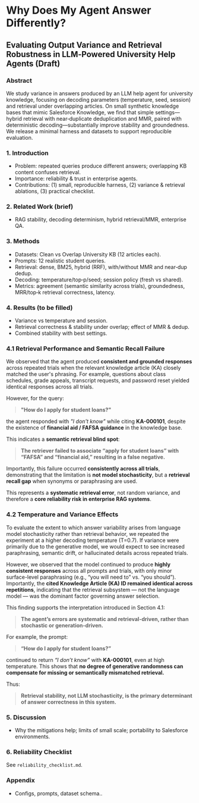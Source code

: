 # Why Does My Agent Answer Differently? 
## Evaluating Output Variance and Retrieval Robustness in LLM‑Powered University Help Agents (Draft)

### Abstract
We study variance in answers produced by an LLM help agent for university knowledge, focusing on decoding parameters (temperature, seed, session) and retrieval under overlapping articles. On small synthetic knowledge bases that mimic Salesforce Knowledge, we find that simple settings—hybrid retrieval with near‑duplicate deduplication and MMR, paired with deterministic decoding—substantially improve stability and groundedness. We release a minimal harness and datasets to support reproducible evaluation.

### 1. Introduction
- Problem: repeated queries produce different answers; overlapping KB content confuses retrieval.
- Importance: reliability & trust in enterprise agents.
- Contributions: (1) small, reproducible harness, (2) variance & retrieval ablations, (3) practical checklist.

### 2. Related Work (brief)
- RAG stability, decoding determinism, hybrid retrieval/MMR, enterprise QA.

### 3. Methods
- Datasets: Clean vs Overlap University KB (12 articles each).
- Prompts: 12 realistic student queries.
- Retrieval: dense, BM25, hybrid (RRF), with/without MMR and near‑dup dedup.
- Decoding: temperature/top‑p/seed; session policy (fresh vs shared).
- Metrics: agreement (semantic similarity across trials), groundedness, MRR/top‑k retrieval correctness, latency.

### 4. Results (to be filled)
- Variance vs temperature and session.
- Retrieval correctness & stability under overlap; effect of MMR & dedup.
- Combined stability with best settings.

### 4.1 Retrieval Performance and Semantic Recall Failure

We observed that the agent produced **consistent and grounded responses** across repeated trials when the relevant knowledge article (KA) closely matched the user's phrasing. For example, questions about class schedules, grade appeals, transcript requests, and password reset yielded identical responses across all trials.

However, for the query:

> **"How do I apply for student loans?"**

the agent responded with *"I don't know"* while citing **KA-000101**, despite the existence of **financial aid / FAFSA guidance** in the knowledge base.

This indicates a **semantic retrieval blind spot**:

> **The retriever failed to associate “apply for student loans” with “FAFSA” and “financial aid,” resulting in a false negative.**

Importantly, this failure occurred **consistently across all trials**, demonstrating that the limitation is **not model stochasticity**, but a **retrieval recall gap** when synonyms or paraphrasing are used.

This represents a **systematic retrieval error**, not random variance, and therefore a **core reliability risk in enterprise RAG systems**.

### 4.2 Temperature and Variance Effects

To evaluate the extent to which answer variability arises from language model stochasticity rather than retrieval behavior, we repeated the experiment at a higher decoding temperature (T=0.7). If variance were primarily due to the generative model, we would expect to see increased paraphrasing, semantic drift, or hallucinated details across repeated trials.

However, we observed that the model continued to produce **highly consistent responses** across all prompts and trials, with only minor surface-level paraphrasing (e.g., “you will need to” vs. “you should”). Importantly, the **cited Knowledge Article (KA) ID remained identical across repetitions**, indicating that the retrieval subsystem — not the language model — was the dominant factor governing answer selection.

This finding supports the interpretation introduced in Section 4.1:

> **The agent’s errors are systematic and retrieval-driven, rather than stochastic or generation-driven.**

For example, the prompt:

> **“How do I apply for student loans?”**

continued to return *“I don’t know”* with **KA-000101**, even at high temperature. This shows that **no degree of generative randomness can compensate for missing or semantically mismatched retrieval.**

Thus:

> **Retrieval stability, not LLM stochasticity, is the primary determinant of answer correctness in this system.**


### 5. Discussion
- Why the mitigations help; limits of small scale; portability to Salesforce environments.

### 6. Reliability Checklist
See `reliability_checklist.md`.

### Appendix
- Configs, prompts, dataset schema..
